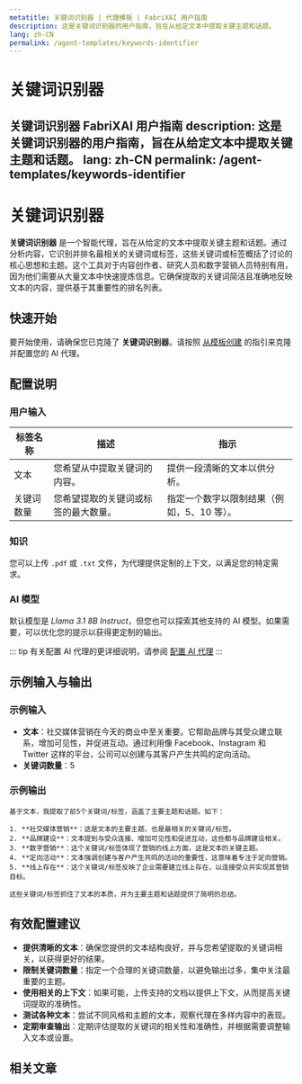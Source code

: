 ```yaml
---
metatitle: 关键词识别器 | 代理模板 | FabriXAI 用户指南
description: 这是关键词识别器的用户指南，旨在从给定文本中提取关键主题和话题。
lang: zh-CN
permalink: /agent-templates/keywords-identifier
---
```


# 关键词识别器

**关键词识别器** FabriXAI 用户指南
description: 这是关键词识别器的用户指南，旨在从给定文本中提取关键主题和话题。
lang: zh-CN
permalink: /agent-templates/keywords-identifier
---

# 关键词识别器

**关键词识别器** 是一个智能代理，旨在从给定的文本中提取关键主题和话题。通过分析内容，它识别并排名最相关的关键词或标签，这些关键词或标签概括了讨论的核心思想和主题。这个工具对于内容创作者、研究人员和数字营销人员特别有用，因为他们需要从大量文本中快速提炼信息。它确保提取的关键词简洁且准确地反映文本的内容，提供基于其重要性的排名列表。

## 快速开始

要开始使用，请确保您已克隆了 **关键词识别器**。请按照 [从模板创建](/en-us/create-from-templates/) 的指引来克隆并配置您的 AI 代理。

## 配置说明

### 用户输入

| 标签名称        | 描述                                                 | 指示                                   |
| --------------- | ---------------------------------------------------- | -------------------------------------- |
| 文本            | 您希望从中提取关键词的内容。                         | 提供一段清晰的文本以供分析。           |
| 关键词数量      | 您希望提取的关键词或标签的最大数量。                 | 指定一个数字以限制结果（例如，5、10 等）。 |

### 知识

您可以上传 `.pdf` 或 `.txt` 文件，为代理提供定制的上下文，以满足您的特定需求。

### AI 模型

默认模型是 *Llama 3.1 8B Instruct*，但您也可以探索其他支持的 AI 模型。如果需要，可以优化您的提示以获得更定制的输出。

::: tip
有关配置 AI 代理的更详细说明，请参阅 [配置 AI 代理](/en-us/configuer-ai-agent/)
:::

## 示例输入与输出

### 示例输入

- **文本**：社交媒体营销在今天的商业中至关重要。它帮助品牌与其受众建立联系，增加可见性，并促进互动。通过利用像 Facebook、Instagram 和 Twitter 这样的平台，公司可以创建与其客户产生共鸣的定向活动。
- **关键词数量**：5

### 示例输出

```
基于文本，我提取了前5个关键词/标签，涵盖了主要主题和话题。如下：

1. **社交媒体营销**：这是文本的主要主题，也是最相关的关键词/标签。
2. **品牌建设**：文本提到与受众连接、增加可见性和促进互动，这些都与品牌建设相关。
3. **数字营销**：这个关键词/标签体现了营销的线上方面，这是文本的关键主题。
4. **定向活动**：文本强调创建与客户产生共鸣的活动的重要性，这意味着专注于定向营销。
5. **线上存在**：这个关键词/标签反映了企业需要建立线上存在，以连接受众并实现其营销目标。

这些关键词/标签抓住了文本的本质，并为主要主题和话题提供了简明的总结。
```

## 有效配置建议

- **提供清晰的文本**：确保您提供的文本结构良好，并与您希望提取的关键词相关，以获得更好的结果。
- **限制关键词数量**：指定一个合理的关键词数量，以避免输出过多，集中关注最重要的主题。
- **使用相关的上下文**：如果可能，上传支持的文档以提供上下文，从而提高关键词提取的准确性。
- **测试各种文本**：尝试不同风格和主题的文本，观察代理在多样内容中的表现。
- **定期审查输出**：定期评估提取的关键词的相关性和准确性，并根据需要调整输入文本或设置。

## 相关文章
